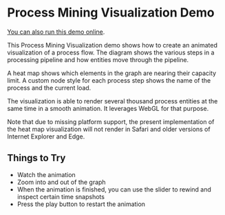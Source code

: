 <!--
 //////////////////////////////////////////////////////////////////////////////
 // @license
 // This demo file is part of yFiles for HTML 2.3.0.3.
 // Use is subject to license terms.
 //
 // Copyright (c) 2000-2020 by yWorks GmbH, Vor dem Kreuzberg 28,
 // 72070 Tuebingen, Germany. All rights reserved.
 //
 //////////////////////////////////////////////////////////////////////////////
-->
# Process Mining Visualization Demo

[You can also run this demo online](https://live.yworks.com/demos/complete/processmining/index.html).

This Process Mining Visualization demo shows how to create an animated visualization of a process flow. The diagram shows the various steps in a processing pipeline and how entities move through the pipeline.

A heat map shows which elements in the graph are nearing their capacity limit. A custom node style for each process step shows the name of the process and the current load.

The visualization is able to render several thousand process entities at the same time in a smooth animation. It leverages WebGL for that purpose.

Note that due to missing platform support, the present implementation of the heat map visualization will not render in Safari and older versions of Internet Explorer and Edge.

## Things to Try

- Watch the animation
- Zoom into and out of the graph
- When the animation is finished, you can use the slider to rewind and inspect certain time snapshots
- Press the play button to restart the animation
